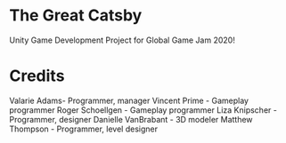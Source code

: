 # The Great Catsby
Unity Game Development Project for Global Game Jam 2020!


# Credits
Valarie Adams- Programmer, manager
Vincent Prime - Gameplay programmer
Roger Schoellgen - Gameplay programmer
Liza Knipscher - Programmer, designer
Danielle VanBrabant - 3D modeler
Matthew Thompson - Programmer, level designer
